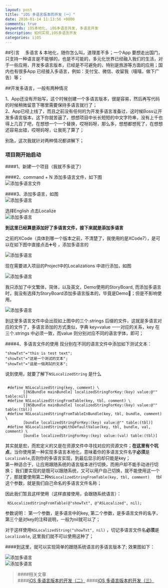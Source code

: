 ```yaml
---
layout: post
title: "iOS 多语言版本的开发（一）"
date: 2016-01-14 11:13:56 +0800
comments: true
keywords: iOS本地化, iOS多语言开发, 多语言开发
description: 如何实现,iOS多语言开发
categories: i|OS
---
```

##引言
&emsp;多语言 & 本地化，随你怎么叫，道理差不多；一个App 要想走出国门，只支持一种语言是不能够的，也是不可能的，多元化世界已经融入我们的生活，对于一些应用，开发多语言版本，已经是不可避免的，特别是旅游等方面的应用；国内也有很多App 已经接入多语言，例如：支付宝、微信、收留我（嘻嘻，做下广告）等；  

##开发多语言，一般有两种情况

1、App还没有开始写，这个时候创建一个多语言版本，很是容易，然后再写代码的时候稍微留意下哪里需要保持多语言就行了；  
2、App已经上线了，而且之前没有任何的为开发多语言准备过，这时候Boss让开发多语言版本，这下你就苦逼了，想想项目中长长短短的中文字符串，没有上千也得上几百了吧，在想想一个一个替换，哎呀妈呀，那么多，想想都想死了，在想想还容易出错，哎呀妈呀，让我死了算了；
<!--more-->
别急，这次我就针对两种情况都讲解下；

### 项目刚开始启动  
####1、新建一个项目（我就不多说了）  

####2、command + N 添加多语言文件，如下图  
![添加多语言文件](/images/localized01.png)  

####3、添加多语言，如图  
![添加多语言](/images/localized02.png)  

选择English  点击Localize  
![添加多语言](/images/localized03.png)  

**到这里已经算是添加好了多语言文件，接下来就是添加多语言**  

之前的XCode（具体到哪一个版本之前，不清楚了，我使用的是XCode7），是可以在如下图中直接点击➕号 ，添加多语言的  

![添加多语言](/images/localized04.png)  

现在需要进入项目的Project中的Localizations 中进行添加，如图  

![添加多语言](/images/localized05.png)  

我只添加了中文繁体，简体，以及英文，Demo使用的StoryBoard, 而添加多语言时，我没有选择为StoryBoard添加多语言版本的，毕竟是Demo🐴；但是不影响使用。

![添加多语言](/images/localized06.png)   

到这里多语言文件中会出现如上图中的三个.strings 后缀的文件，这就是多语言对应的文件了，多语言添加的方式类似，字典 key=value 一一对应的关系，key 在三个.strings 中必须一致，而value 则分别对应不同的语言字体，即可；  

####4、多语言文件的使用
现分别在不同的语言文件中添加如下测试文本：
  
`"showTxt"="this is test text";`  
`"showTxt"="这是一个测试的文本";`  
`"showTxt"="這是一個測試的文本";`  

说到使用，就要了解下`NSLocalizedString`  是什么
<pre><code>
 #define NSLocalizedString(key, comment) \
        [[NSBundle mainBundle] localizedStringForKey:(key) value:@"" table:nil]
 #define NSLocalizedStringFromTable(key, tbl, comment) \
        [[NSBundle mainBundle] localizedStringForKey:(key) value:@"" table:(tbl)]
 #define NSLocalizedStringFromTableInBundle(key, tbl, bundle, comment) \
        [bundle localizedStringForKey:(key) value:@"" table:(tbl)]
 #define NSLocalizedStringWithDefaultValue(key, tbl, bundle, val, comment) \
        [bundle localizedStringForKey:(key) value:(val) table:(tbl)] </code></pre>  

其实就是宏，而宏定义的又是在资源文件中寻找对应的资源文件；**在这里有个坑点**，当你使用第一种实现多语言本地化，意味着你的多语言文件名字**必须**是`Localizable`,否则你的多语言实现，到最后显示的却只能是key；   
第一种适合于，让应用跟随系统的语言版本进行切换，而用户却不能手动进行切换； 我们要实现的是既可以跟随系统，又可以用户自己切换，就不能使用这一个了，那就要使用第二种`NSLocalizedStringFromTable(key, tbl, comment) `&emsp;tbl这个参数，就是我们自己命名的多语言文件名称；

因此我们暂且这样使用（这样直接使用，会跟随系统语言）：

` NSLocalizedStringFromTable(@"showTxt", @"ASLocalized", nil);`  

参数说明： 第一个参数，是多语言中的key, 第二个参数，是多语言文件的名字，第三个是对key的注释说明，一般为nil就可以了；  

对于这样使用`NSLocalizedString("showTxt", nil)` ，切记多语言文件名**必须**是`Localizable`, 这里我们就不可以使用这种了；  

####到这里，就可以实现简单的跟随系统语言的多语言版本了;
效果图如下：  

![添加多语言](/images/localized07.png)  
![添加多语言](/images/localized08.png)  

>####相关文章  
####[iOS 多语言版本的开发（二）](/blog/2016/01/15/localized02/)
####[iOS 多语言版本的开发（三）](/blog/2016/01/18/localized03/)